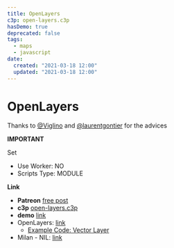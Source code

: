 ```yaml
---
title: OpenLayers
c3p: open-layers.c3p
hasDemo: true
deprecated: false
tags:
  - maps
  - javascript
date:
  created: "2021-03-18 12:00"
  updated: "2021-03-18 12:00"
---
```


# OpenLayers

Thanks to [@Viglino](https://github.com/Viglino) and [@laurentgontier](https://www.laurentgontier.com/) for the advices

**IMPORTANT**

Set
- Use Worker: NO
- Scripts Type: MODULE

**Link**

* **Patreon** [free post](https://www.patreon.com/posts/maps-in-3-49027372)
* **c3p** [open-layers.c3p](source/c3p/open-layers.c3p)
* **demo** [link](demo)
* OpenLayers: [link](https://openlayers.org/)
  - [Example Code: Vector Layer](https://openlayers.org/en/latest/examples/vector-layer.html)
* Milan - NIL: [link](https://dati.comune.milano.it/dataset/ds964-nil-vigenti-pgt-2030/resource/9c4e0776-56fc-4f3d-8a90-f4992a3be426)